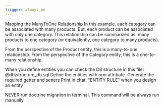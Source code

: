 ```yaml
---
trigger: always_on
---
```


Mapping the ManyToOne Relationship
In this example, each category can be associated with many products. But, each product can be associated with only one category. This relationship can be summarized as: many products to one category (or equivalently, one category to many products).

From the perspective of the Product entity, this is a many-to-one relationship. From the perspective of the Category entity, this is a one-to-many relationship.

When you define entities you can check the DB structure in this file: @db\structure_db.sql
Define the entities with orm attribute. Generate the required getter and setters
Print in chat: "ENTITY RULE" when you design an entity

NEVER run doctrine migration in terminal. This command will be always run manually